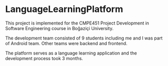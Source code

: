 # LanguageLearningPlatform

This project is implemented for the CMPE451 Project Development in Software Engineering course in Boğaziçi University.

The development team consisted of 9 students including me and I was part of Android team. Other teams were backend and frontend.

The platform serves as a language learning application and the development process took 3 months. 
